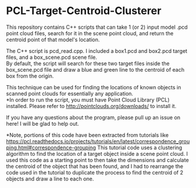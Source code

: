 # PCL-Target-Centroid-Clusterer
This repository contains C++ scripts that can take 1 (or 2) input model .pcd point cloud files, search for it in the scene point cloud, and return the centroid point of that model's location. 

The C++ script is pcd_read.cpp. I included a box1.pcd and box2.pcd target files, and a box_scene.pcd scene file.  
By default, the script will search for these two target files inside the box_scene.pcd file and draw a blue and green line to the centroid of each box from the origin. 

This technique can be used for finding the locations of known objects in scanned point clouds for essentially any application.  
*In order to run the script, you must have Point Cloud Library (PCL) installed. Please refer to http://pointclouds.org/downloads/ to install it. 

If you have any questions about the program, please pull up an issue on here! I will be glad to help out.  

*Note, portions of this code have been extracted from tutorials like https://pcl.readthedocs.io/projects/tutorials/en/latest/correspondence_grouping.html#correspondence-grouping
This tutorial code uses a clustering algorithm to find the location of a target object inside a scene point cloud. 
I used this code as a starting point to then take the dimensions and calculate the centroid of the object that has been found, 
and I had to rearrange the code used in the tutorial to duplicate the process to find the centroid of 2 objects and draw a line to each one.  
